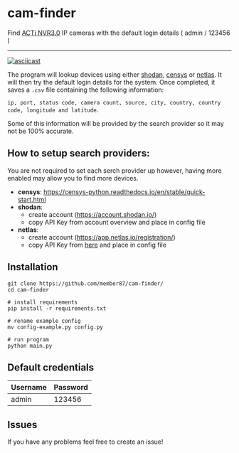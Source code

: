 # cam-finder
Find [ACTi NVR3.0](https://www.acti.com/product/NVR%203%20Enterprise) IP cameras with the default login details ( admin / 123456 )

---

[![asciicast](https://asciinema.org/a/9qNTKEAcIqwsXTrNG70FbqOrE.svg)](https://asciinema.org/a/9qNTKEAcIqwsXTrNG70FbqOrE)


The program will lookup devices using either [shodan](https://www.shodan.io), [censys](https://search.censys.io/) or [netlas](https://netlas.io/). It will then try the default login details for the system. Once completed, it saves a ``.csv`` file containing the following information: 


``ip, port, status code, camera count, source, city, country, country code, longitude and latitude``. 

Some of this information will be provided by the search provider so it may not be 100% accurate.


## How to setup search providers:
You are not required to set each serch provider up however, having more enabled may allow you to find more devices.
- **censys**: https://censys-python.readthedocs.io/en/stable/quick-start.html
- **shodan**:
  - create account (https://account.shodan.io/)
  - copy API Key from account overview and place in config file
- **netlas**:
  - create account (https://app.netlas.io/registration/)
  - copy API Key from [here](https://app.netlas.io/profile) and place in config file

## Installation

```shell
git clone https://github.com/member87/cam-finder/
cd cam-finder

# install requirements
pip install -r requirements.txt

# rename example config
mv config-example.py config.py

# run program
python main.py
```

## Default credentials
| Username      | Password |
| -----------   | ----------- |
| admin         | 123456       |

## Issues
If you have any problems feel free to create an issue!
